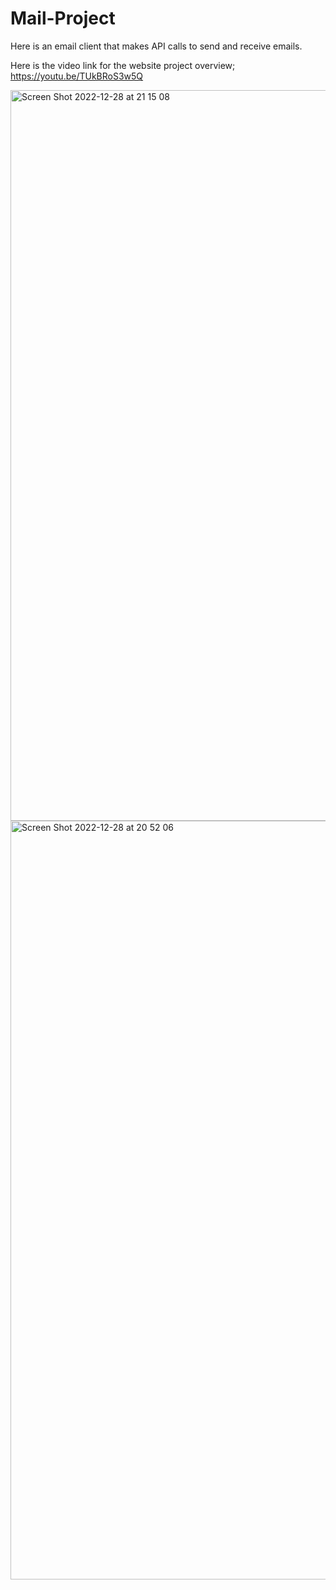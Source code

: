 # Mail-Project
Here is an email client that makes API calls to send and receive emails.


Here is the video link for the website project overview;
https://youtu.be/TUkBRoS3w5Q

<img width="1169" alt="Screen Shot 2022-12-28 at 21 15 08" src="https://user-images.githubusercontent.com/44849765/209856302-b2f5c619-18e0-47f5-9ecc-6561d27bb26e.png">

<img width="1214" alt="Screen Shot 2022-12-28 at 20 52 06" src="https://user-images.githubusercontent.com/44849765/209852772-28c439f4-0fed-43ed-8471-1f36171c89b4.png">
